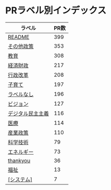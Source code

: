 # PRラベル別インデックス

| ラベル | PR数 |
|--------|------|
| [README](label_README.md) | 399 |
| [その他政策](label_その他政策.md) | 353 |
| [教育](label_教育.md) | 308 |
| [経済財政](label_経済財政.md) | 217 |
| [行政改革](label_行政改革.md) | 208 |
| [子育て](label_子育て.md) | 197 |
| [ラベルなし](label_ラベルなし.md) | 196 |
| [ビジョン](label_ビジョン.md) | 127 |
| [デジタル民主主義](label_デジタル民主主義.md) | 116 |
| [医療](label_医療.md) | 114 |
| [産業政策](label_産業政策.md) | 110 |
| [科学技術](label_科学技術.md) | 79 |
| [エネルギー](label_エネルギー.md) | 73 |
| [thankyou](label_thankyou.md) | 36 |
| [福祉](label_福祉.md) | 13 |
| [[システム]](label_[システム].md) | 7 |

